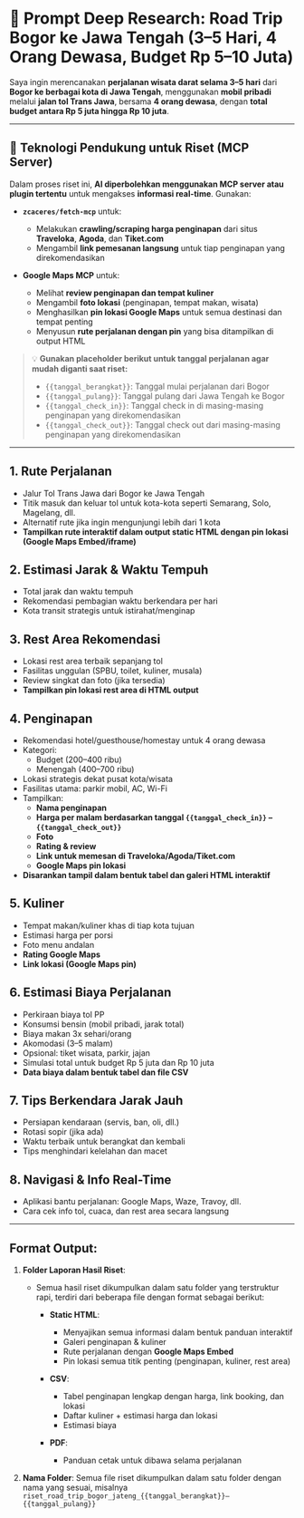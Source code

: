 
# 🚗 Prompt Deep Research: Road Trip Bogor ke Jawa Tengah (3–5 Hari, 4 Orang Dewasa, Budget Rp 5–10 Juta)

Saya ingin merencanakan **perjalanan wisata darat selama 3–5 hari** dari **Bogor ke berbagai kota di Jawa Tengah**, menggunakan **mobil pribadi** melalui **jalan tol Trans Jawa**, bersama **4 orang dewasa**, dengan **total budget antara Rp 5 juta hingga Rp 10 juta**.

---

## 🔧 Teknologi Pendukung untuk Riset (MCP Server)

Dalam proses riset ini, **AI diperbolehkan menggunakan MCP server atau plugin tertentu** untuk mengakses **informasi real-time**. Gunakan:

- **`zcaceres/fetch-mcp`** untuk:
  - Melakukan **crawling/scraping harga penginapan** dari situs **Traveloka**, **Agoda**, dan **Tiket.com**
  - Mengambil **link pemesanan langsung** untuk tiap penginapan yang direkomendasikan

- **Google Maps MCP** untuk:
  - Melihat **review penginapan dan tempat kuliner**
  - Mengambil **foto lokasi** (penginapan, tempat makan, wisata)
  - Menghasilkan **pin lokasi Google Maps** untuk semua destinasi dan tempat penting
  - Menyusun **rute perjalanan dengan pin** yang bisa ditampilkan di output HTML

> 💡 **Gunakan placeholder berikut untuk tanggal perjalanan agar mudah diganti saat riset:**
> - `{{tanggal_berangkat}}`: Tanggal mulai perjalanan dari Bogor
> - `{{tanggal_pulang}}`: Tanggal pulang dari Jawa Tengah ke Bogor
> - `{{tanggal_check_in}}`: Tanggal check in di masing-masing penginapan yang direkomendasikan
> - `{{tanggal_check_out}}`: Tanggal check out dari masing-masing penginapan yang direkomendasikan

---

## 1. Rute Perjalanan
- Jalur Tol Trans Jawa dari Bogor ke Jawa Tengah
- Titik masuk dan keluar tol untuk kota-kota seperti Semarang, Solo, Magelang, dll.
- Alternatif rute jika ingin mengunjungi lebih dari 1 kota
- **Tampilkan rute interaktif dalam output static HTML dengan pin lokasi (Google Maps Embed/iframe)**

## 2. Estimasi Jarak & Waktu Tempuh
- Total jarak dan waktu tempuh
- Rekomendasi pembagian waktu berkendara per hari
- Kota transit strategis untuk istirahat/menginap

## 3. Rest Area Rekomendasi
- Lokasi rest area terbaik sepanjang tol
- Fasilitas unggulan (SPBU, toilet, kuliner, musala)
- Review singkat dan foto (jika tersedia)
- **Tampilkan pin lokasi rest area di HTML output**

## 4. Penginapan
- Rekomendasi hotel/guesthouse/homestay untuk 4 orang dewasa
- Kategori:
  - Budget (200–400 ribu)
  - Menengah (400–700 ribu)
- Lokasi strategis dekat pusat kota/wisata
- Fasilitas utama: parkir mobil, AC, Wi-Fi
- Tampilkan:
  - **Nama penginapan**
  - **Harga per malam berdasarkan tanggal `{{tanggal_check_in}}` – `{{tanggal_check_out}}`**
  - **Foto**
  - **Rating & review**
  - **Link untuk memesan di Traveloka/Agoda/Tiket.com**
  - **Google Maps pin lokasi**
- **Disarankan tampil dalam bentuk tabel dan galeri HTML interaktif**

## 5. Kuliner
- Tempat makan/kuliner khas di tiap kota tujuan
- Estimasi harga per porsi
- Foto menu andalan
- **Rating Google Maps**
- **Link lokasi (Google Maps pin)**

## 6. Estimasi Biaya Perjalanan
- Perkiraan biaya tol PP
- Konsumsi bensin (mobil pribadi, jarak total)
- Biaya makan 3x sehari/orang
- Akomodasi (3–5 malam)
- Opsional: tiket wisata, parkir, jajan
- Simulasi total untuk budget Rp 5 juta dan Rp 10 juta
- **Data biaya dalam bentuk tabel dan file CSV**

## 7. Tips Berkendara Jarak Jauh
- Persiapan kendaraan (servis, ban, oli, dll.)
- Rotasi sopir (jika ada)
- Waktu terbaik untuk berangkat dan kembali
- Tips menghindari kelelahan dan macet

## 8. Navigasi & Info Real-Time
- Aplikasi bantu perjalanan: Google Maps, Waze, Travoy, dll.
- Cara cek info tol, cuaca, dan rest area secara langsung

---

## Format Output:

1. **Folder Laporan Hasil Riset**:
   - Semua hasil riset dikumpulkan dalam satu folder yang terstruktur rapi, terdiri dari beberapa file dengan format sebagai berikut:

     - **Static HTML**:
       - Menyajikan semua informasi dalam bentuk panduan interaktif
       - Galeri penginapan & kuliner
       - Rute perjalanan dengan **Google Maps Embed**
       - Pin lokasi semua titik penting (penginapan, kuliner, rest area)

     - **CSV**:
       - Tabel penginapan lengkap dengan harga, link booking, dan lokasi
       - Daftar kuliner + estimasi harga dan lokasi
       - Estimasi biaya

     - **PDF**:
       - Panduan cetak untuk dibawa selama perjalanan

2. **Nama Folder**: Semua file riset dikumpulkan dalam satu folder dengan nama yang sesuai, misalnya `riset_road_trip_bogor_jateng_{{tanggal_berangkat}}–{{tanggal_pulang}}`
